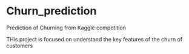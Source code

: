 # Churn_prediction
Prediction of Churning from Kaggle competition

THis project is focused on understand the key features of the churn of customers
